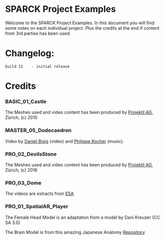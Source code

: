 SPARCK Project Examples
=======================

Welcome to the SPARCK Project Examples. In this document you will find some notes on each individual project. Plus the credits at the end if content from 3rd parties has been used.

Changelog:
==========

	build 11	- initial release


Credits
=======================

### BASIC_01_Castle

The Meshes used and video content has been produced by [Projektil AG](http://projektil.ch), Zürich, (c) 2010

### MASTER_05_Dodecaedron

Video by [Daniel Bisig](http://bitingbit.org) (video) and [Philippe Kocher](http://philippekocher.ch) (music). 

### PRO_02_DevilsStone

The Meshes used and video content has been produced by [Projektil AG](http://projektil.ch), Zürich, (c) 2016

### PRO_03_Dome

The videos are extracts from [ESA](http://www.spacetelescope.org/videos/archive/category/fulldome/)

### PRO_01_SpatialAR_Player

The Female Head Model is an adaptation from a model by Dani Kreuzer (CC SA 3.0)

The Brain Model is from this amazing Japanese Anatomy [Repository](http://lifesciencedb.jp/bp3d/)